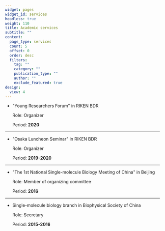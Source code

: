 ```yaml
---
widget: pages
widget_id: services
headless: true
weight: 110
title: Academic services
subtitle: ""
content:
  page_type: services
  count: 5
  offset: 0
  order: desc
  filters:
    tag: ""
    category: ""
    publication_type: ""
    author: ""
    exclude_featured: true
design:
  view: 4
---
```

- "Young Researchers Forum" in RIKEN BDR

  Role: Organizer

  Period: **2020**
***
- "Osaka Luncheon Seminar" in RIKEN BDR

  Role: Organizer

  Period: **2019-2020**
***
- "The 1st National Single-molecule Biology Meeting of China" in Beijing

  Role: Member of organizing committee

  Period: **2016**
***
- Single-molecule biology branch in Biophysical Society of China

  Role: Secretary

  Period: **2015-2016**